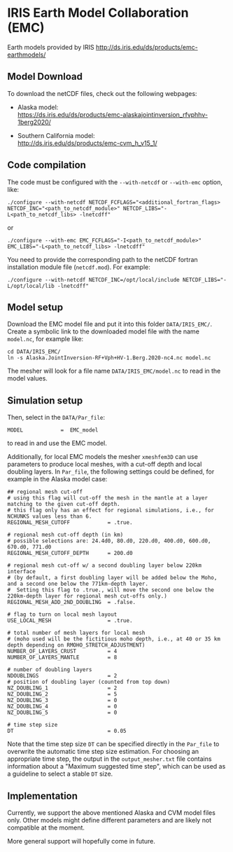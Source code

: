 # IRIS Earth Model Collaboration (EMC)

Earth models provided by IRIS
http://ds.iris.edu/ds/products/emc-earthmodels/


## Model Download

To download the netCDF files, check out the following webpages:
* Alaska model:<br>
  https://ds.iris.edu/ds/products/emc-alaskajointinversion_rfvphhv-1berg2020/

* Southern California model:<br>
  http://ds.iris.edu/ds/products/emc-cvm_h_v15_1/


## Code compilation

The code must be configured with the `--with-netcdf` or `--with-emc` option, like:
```
./configure --with-netcdf NETCDF_FCFLAGS="<additional_fortran_flags> NETCDF_INC="<path_to_netcdf_module>" NETCDF_LIBS="-L<path_to_netcdf_libs> -lnetcdff"
```
or
```
./configure --with-emc EMC_FCFLAGS="-I<path_to_netcdf_module>" EMC_LIBS="-L<path_to_netcdf_libs> -lnetcdff"
```

You need to provide the corresponding path to the netCDF fortran installation module file (`netcdf.mod`).
For example:
```
./configure --with-netcdf NETCDF_INC=/opt/local/include NETCDF_LIBS="-L/opt/local/lib -lnetcdff"
```


## Model setup

Download the EMC model file and put it into this folder `DATA/IRIS_EMC/`.
Create a symbolic link to the downloaded model file with the name `model.nc`, for example like:
```
cd DATA/IRIS_EMC/
ln -s Alaska.JointInversion-RF+Vph+HV-1.Berg.2020-nc4.nc model.nc
```
The mesher will look for a file name `DATA/IRIS_EMC/model.nc` to read in the model values.


## Simulation setup

Then, select in the `DATA/Par_file`:
```
MODEL            =  EMC_model
```
to read in and use the EMC model. 

Additionally, for local EMC models the mesher `xmeshfem3D` can use parameters to produce local meshes, with a cut-off depth and local doubling layers.
In `Par_file`, the following settings could be defined, for example in the Alaska model case:
```
## regional mesh cut-off
# using this flag will cut-off the mesh in the mantle at a layer matching to the given cut-off depth.
# this flag only has an effect for regional simulations, i.e., for NCHUNKS values less than 6.
REGIONAL_MESH_CUTOFF            = .true.

# regional mesh cut-off depth (in km)
# possible selections are: 24.4d0, 80.d0, 220.d0, 400.d0, 600.d0, 670.d0, 771.d0
REGIONAL_MESH_CUTOFF_DEPTH      = 200.d0

# regional mesh cut-off w/ a second doubling layer below 220km interface
# (by default, a first doubling layer will be added below the Moho, and a second one below the 771km-depth layer.
#  Setting this flag to .true., will move the second one below the 220km-depth layer for regional mesh cut-offs only.)
REGIONAL_MESH_ADD_2ND_DOUBLING  = .false.

# flag to turn on local mesh layout
USE_LOCAL_MESH                  = .true.

# total number of mesh layers for local mesh
# (moho used will be the fictitious moho depth, i.e., at 40 or 35 km depth depending on RMOHO_STRETCH_ADJUSTMENT)
NUMBER_OF_LAYERS_CRUST          = 4
NUMBER_OF_LAYERS_MANTLE         = 8

# number of doubling layers
NDOUBLINGS                      = 2
# position of doubling layer (counted from top down)
NZ_DOUBLING_1                   = 2
NZ_DOUBLING_2                   = 5
NZ_DOUBLING_3                   = 0
NZ_DOUBLING_4                   = 0
NZ_DOUBLING_5                   = 0

# time step size
DT                              = 0.05
```
Note that the time step size `DT` can be specified directly in the `Par_file` to overwrite the automatic time step size estimation.
For choosing an appropriate time step, the output in the `output_mesher.txt` file contains information about a "Maximum suggested time step",
which can be used as a guideline to select a stable `DT` size.


## Implementation

Currently, we support the above mentioned Alaska and CVM model files only. 
Other models might define different parameters and are likely not compatible at the moment.

More general support will hopefully come in future.


